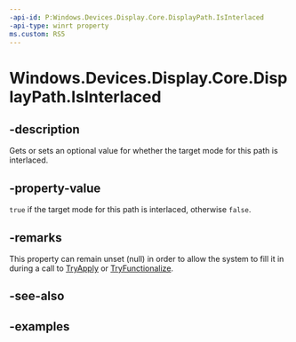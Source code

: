 ```yaml
---
-api-id: P:Windows.Devices.Display.Core.DisplayPath.IsInterlaced
-api-type: winrt property
ms.custom: RS5
---
```


<!-- Property syntax.
public IReference<bool> IsInterlaced { get;  set; }
-->

# Windows.Devices.Display.Core.DisplayPath.IsInterlaced

## -description
Gets or sets an optional value for whether the target mode for this path is interlaced.

## -property-value
`true` if the target mode for this path is interlaced, otherwise `false`.

## -remarks
This property can remain unset (null) in order to allow the system to fill it in during a call to [TryApply](displaystate_tryapply_634222246.md) or [TryFunctionalize](displaystate_tryfunctionalize_741039460.md).

## -see-also

## -examples

